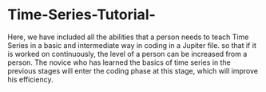 # Time-Series-Tutorial-
Here,
we have included all the abilities that a person needs to teach Time Series in a basic and intermediate way in coding in a Jupiter file.
so that if it is worked on continuously, the level of a person can be increased from a person.
The novice who has learned the basics of time series in the previous stages will enter the coding phase at this stage, which will improve his efficiency.
